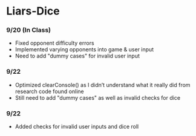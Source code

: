 # Liars-Dice

### 9/20 (In Class)
  - Fixed opponent difficulty errors
  - Implemented varying opponents into game & user input
  - Need to add "dummy cases" for invalid user input

### 9/22
  - Optimized clearConsole() as I didn’t understand what it really did from research code found online
  - Still need to add "dummy cases" as well as invalid checks for dice

### 9/22
  - Added checks for invalid user inputs and dice roll